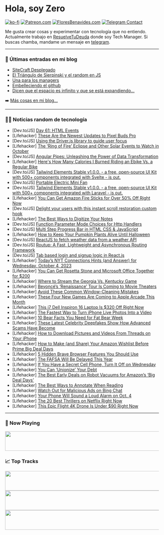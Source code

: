 # Hola, soy Zero

[![ko-fi](https://ko-fi.com/img/githubbutton_sm.svg)](https://ko-fi.com/J3J4N0LUK)
[![Patreon.com](https://img.shields.io/endpoint.svg?url=https%3A%2F%2Fshieldsio-patreon.vercel.app%2Fapi%3Fusername%3Dzerodragon%26type%3Dpatrons&style=for-the-badge)](https://patreon.com/zerodragon)
[![FloresBenavides.com](https://img.shields.io/website?down_message=oops&label=MiBlog&style=for-the-badge&up_message=online&url=https%3A%2F%2Ffloresbenavides.com)](https://floresbenavides.com)
[![Telegram Contact](https://img.shields.io/badge/escr%C3%ADbeme-ZeroDragon-%2326A5E4?style=for-the-badge&logo=telegram)](https://t.me/zerodragon)

Me gusta crear cosas y experimentar con tecnología que no entiendo.
Actualmente trabajo en [ResuelveTuDeuda](http://github.com/resuelve) donde soy Tech Manager.
Si buscas chamba, mandame un mensaje en [telegram](https://t.me/zerodragon).

---

### 📕 Últimas entradas en mi blog
<!-- BLOG-POST-LIST:START -->
- [SiteCraft Desplegado](https://floresbenavides.com/sitecraft-desplegado/)
- [El Triángulo de Sierpinski y el random en JS](https://floresbenavides.com/el-triangulo-de-sierpinski-y-el-random-en-js/)
- [Una para los managers](https://floresbenavides.com/una-para-los-managers/)
- [Embelleciendo el github](https://floresbenavides.com/embelleciendo-el-github/)
- [Dicen que el espacio es infinito y que se está expandiendo…](https://floresbenavides.com/dicen-que-el-espacio-es-infinito-y-que-se-esta-expandiendo/)
<!-- BLOG-POST-LIST:END -->

➡️ [Más cosas en mi blog...](https://floresbenavides.com)

---

### 👨‍💻 Noticias random de tecnología
<!-- TECH-POSTS:START -->
- [Dev.to/JS] [Day 61: HTML Events](https://dev.to/dhrn/day-61-html-events-173b)
- [Lifehacker] [These Are the Newest Updates to Pixel Buds Pro](https://lifehacker.com/these-are-the-newest-updates-to-pixel-buds-pro-1850897682)
- [Dev.to/JS] [Using the Driver.js library to guide user focus](https://dev.to/logrocket/using-the-driverjs-library-to-guide-user-focus-43ie)
- [Lifehacker] [The ‘Ring of Fire’ Eclipse and Other Solar Events to Watch in October](https://lifehacker.com/the-ring-of-fire-eclipse-and-other-solar-events-to-wa-1850898067)
- [Dev.to/JS] [Angular Pipes: Unleashing the Power of Data Transformation](https://dev.to/chintanonweb/angular-pipes-unleashing-the-power-of-data-transformation-1i6k)
- [Lifehacker] [Here&#39;s How Many Calories I Burned Riding an Ebike Vs. a Regular Bike](https://lifehacker.com/heres-how-many-calories-i-burned-riding-an-ebike-vs-a-1850897770)
- [Dev.to/JS] [Tailwind Elements Stable v1.0.0. - a free, open-source UI Kit with 500+ components integrated with Svelte - is out.](https://dev.to/mz2387/tailwind-elements-stable-v100-a-free-open-source-ui-kit-with-500-components-integrated-with-svelte-is-out-556a)
- [Dev.to/JS] [Portable Electric Mini Fan](https://dev.to/manimani1348527/portable-electric-mini-fan-2o71)
- [Dev.to/JS] [Tailwind Elements Stable v1.0.0. - a free, open-source UI Kit with 500+ components integrated with Laravel - is out.](https://dev.to/mz2387/tailwind-elements-stable-v100-a-free-open-source-ui-kit-with-500-components-integrated-with-laravel-is-out-29hc)
- [Lifehacker] [You Can Get Amazon Fire Sticks for Over 50% Off Right Now](https://lifehacker.com/you-can-get-amazon-fire-sticks-for-over-50-off-right-n-1850896973)
- [Dev.to/JS] [Delight your users with this instant scroll restoration custom hook](https://dev.to/miketalbot/delight-your-users-with-this-instant-scroll-restoration-custom-hook-8fd)
- [Lifehacker] [The Best Ways to Digitize Your Notes](https://lifehacker.com/best-ways-digitize-notes-1850896868)
- [Dev.to/JS] [Function Parameter Mode Choices for Http Handlers](https://dev.to/610470416/function-parameter-mode-choices-for-http-handlers-1bk5)
- [Dev.to/JS] [Multi Step Progress Bar in HTML CSS &amp; JavaScript](https://dev.to/onlineittutstutorials/multi-step-progress-bar-in-html-css-javascript-3i34)
- [Lifehacker] [How to Keep Your Pumpkin Plants Alive Until Halloween](https://lifehacker.com/how-to-keep-your-pumpkin-plants-alive-until-halloween-1850896507)
- [Dev.to/JS] [ReactJS to fetch weather data from a weather API](https://dev.to/codelover405/reactjs-to-fetch-weather-data-from-a-weather-api-3ela)
- [Dev.to/JS] [Routup: A Fast, Lightweight and Asynchronous Routing Framework](https://dev.to/tada5hi/routup-a-fast-lightweight-and-asynchronous-routing-framework-1jnf)
- [Dev.to/JS] [Tab based login and signup logic in React.js](https://dev.to/codelover405/tab-based-login-and-signup-logic-in-reactjs-5f6)
- [Lifehacker] [Today’s NYT Connections Hints &lpar;and Answer&rpar; for Wednesday, October 4, 2023](https://lifehacker.com/nyt-connections-answer-today-october-4-2023-1850895117)
- [Lifehacker] [You Can Get Rosetta Stone and Microsoft Office Together for $200](https://lifehacker.com/you-can-get-rosetta-stone-and-microsoft-office-together-1850878418)
- [Lifehacker] [Where to Stream the Georgia Vs. Kentucky Game](https://lifehacker.com/where-to-stream-the-georgia-vs-kentucky-game-1850896734)
- [Lifehacker] [Beyoncé’s ‘Renaissance’ Tour Is Coming to Movie Theaters](https://lifehacker.com/preorder-tickets-beyonce-s-renaissance-tour-movie-1850896536)
- [Lifehacker] [Avoid These Common Window-Cleaning Mistakes](https://lifehacker.com/avoid-these-common-window-cleaning-mistakes-1850895198)
- [Lifehacker] [These Four New Games Are Coming to Apple Arcade This Month](https://lifehacker.com/these-four-new-games-are-coming-to-apple-arcade-this-mo-1850896428)
- [Lifehacker] [This i7 Dell Inspiron 16 Laptop Is $320 Off Right Now](https://lifehacker.com/this-i7-dell-inspiron-16-laptop-is-320-off-right-now-1850896343)
- [Lifehacker] [The Fastest Way to Turn iPhone Live Photos Into a Video](https://lifehacker.com/turn-live-photos-into-video-iphone-1850895845)
- [Lifehacker] [10 Bear Facts You Need for Fat Bear Week](https://lifehacker.com/10-bear-facts-you-need-for-fat-bear-week-1849627121)
- [Lifehacker] [These Latest Celebrity Deepfakes Show How Advanced Scams Have Become](https://lifehacker.com/these-latest-celebrity-deepfakes-show-how-advanced-scam-1850895311)
- [Lifehacker] [How to Download Pictures and Videos From Threads on Your iPhone](https://lifehacker.com/download-pictures-video-from-threads-iphone-1850895658)
- [Lifehacker] [How to Make &lpar;and Share&rpar; Your Amazon Wishlist Before Prime Big Deal Days](https://lifehacker.com/how-to-make-and-share-your-amazon-wishlist-before-pri-1850620369)
- [Lifehacker] [5 Hidden Brave Browser Features You Should Use](https://lifehacker.com/brave-browser-best-hidden-features-1850895498)
- [Lifehacker] [The FAFSA Will Be Delayed This Year](https://lifehacker.com/the-fafsa-will-be-delayed-this-year-1850895008)
- [Lifehacker] [If You Have a Secret Cell Phone, Turn It Off on Wednesday](https://lifehacker.com/if-you-have-a-secret-cell-phone-turn-it-off-on-wednesd-1850895009)
- [Lifehacker] [You Can ‘Unionize’ Your Debt](https://lifehacker.com/how-and-when-to-join-debtors-union-1850895018)
- [Lifehacker] [The Best Early Deals on Robot Vacuums for Amazon’s ‘Big Deal Days’](https://lifehacker.com/the-best-early-prime-day-deals-for-vacuums-1850562769)
- [Lifehacker] [The Best Ways to Annotate When Reading](https://lifehacker.com/the-best-ways-to-annotate-when-reading-1850895212)
- [Lifehacker] [Watch Out for Malicious Ads on Bing Chat](https://lifehacker.com/watch-out-for-malicious-ads-on-bing-chat-1850894698)
- [Lifehacker] [Your Phone Will Sound a Loud Alarm on Oct. 4](https://lifehacker.com/your-phone-will-sound-a-loud-alarm-on-oct-4-1850894829)
- [Lifehacker] [The 20 Best Thrillers on Netflix Right Now](https://lifehacker.com/the-best-thrillers-on-netflix-1850891960)
- [Lifehacker] [This Epic Flight 4K Drone Is Under $90 Right Now](https://lifehacker.com/this-epic-flight-4k-drone-is-under-90-right-now-1850878261)<!-- TECH-POSTS:END -->

---

### 🎵 Now Playing
<a href="https://spotify-now-playing-dun.vercel.app/now-playing?open"><img src="https://spotify-now-playing-dun.vercel.app/now-playing" width="540" height="64"></a>

### 📈 Top Tracks
<a href="https://spotify-now-playing-dun.vercel.app/top-tracks?i=1&open"><img src="https://spotify-now-playing-dun.vercel.app/top-tracks?i=1" width="540" height="64"></a>
<a href="https://spotify-now-playing-dun.vercel.app/top-tracks?i=2&open"><img src="https://spotify-now-playing-dun.vercel.app/top-tracks?i=2" width="540" height="64"></a>
<a href="https://spotify-now-playing-dun.vercel.app/top-tracks?i=3&open"><img src="https://spotify-now-playing-dun.vercel.app/top-tracks?i=3" width="540" height="64"></a>
